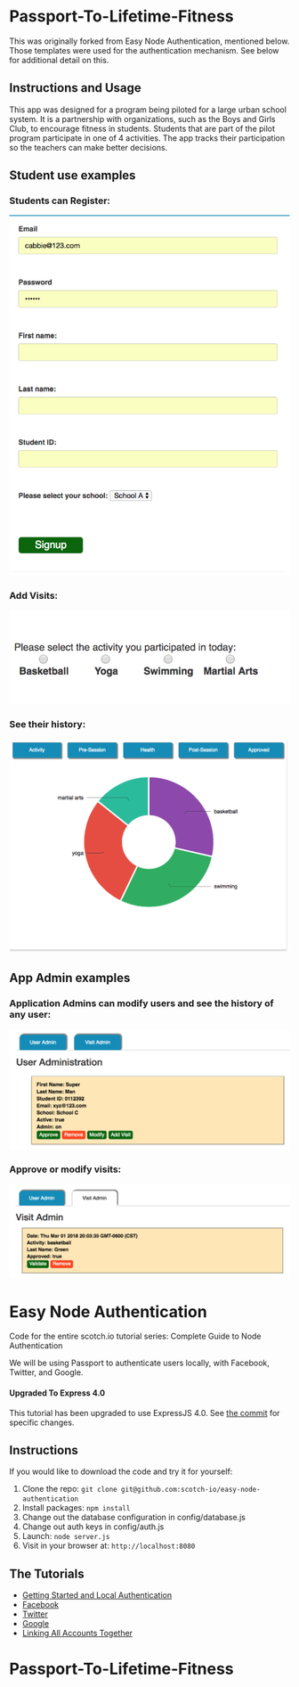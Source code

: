 # Passport-To-Lifetime-Fitness
This was originally forked from Easy Node Authentication, mentioned below. Those templates were used for the authentication mechanism. See below for additional detail on this.

## Instructions and Usage
This app was designed for a program being piloted for a large urban school system. It is a partnership with organizations, such as the Boys and Girls Club, to encourage fitness in students. Students that are part of the pilot program participate in one of 4 activities. The app tracks their participation so the teachers can make better decisions.

## Student use examples
### Students can Register:
![alt text](screenshots/registration.png "Registration")

### Add Visits:
![alt text](screenshots/addvisit.png "Add Visit")

### See their history:
![alt text](screenshots/pievisit.png "History")

## App Admin examples
### Application Admins can modify users and see the history of any user:
![alt text](screenshots/useradmin.png "User Admin")

### Approve or modify visits:
![alt text](screenshots/visitadmin.png "Visit Admin")


# Easy Node Authentication

Code for the entire scotch.io tutorial series: Complete Guide to Node Authentication

We will be using Passport to authenticate users locally, with Facebook, Twitter, and Google.

#### Upgraded To Express 4.0
This tutorial has been upgraded to use ExpressJS 4.0. See [the commit](https://github.com/scotch-io/easy-node-authentication/commit/020dea057d5a0664caaeb041b18978237528f9a3) for specific changes.

## Instructions

If you would like to download the code and try it for yourself:

1. Clone the repo: `git clone git@github.com:scotch-io/easy-node-authentication`
2. Install packages: `npm install`
3. Change out the database configuration in config/database.js
4. Change out auth keys in config/auth.js
5. Launch: `node server.js`
6. Visit in your browser at: `http://localhost:8080`

## The Tutorials

- [Getting Started and Local Authentication](http://scotch.io/tutorials/easy-node-authentication-setup-and-local)
- [Facebook](http://scotch.io/tutorials/easy-node-authentication-facebook)
- [Twitter](http://scotch.io/tutorials/easy-node-authentication-twitter)
- [Google](http://scotch.io/tutorials/easy-node-authentication-google)
- [Linking All Accounts Together](http://scotch.io/tutorials/easy-node-authentication-linking-all-accounts-together)
# Passport-To-Lifetime-Fitness
